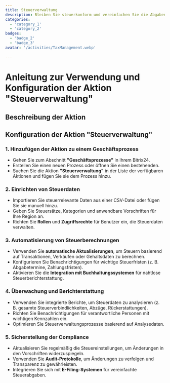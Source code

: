```yaml
---
title: Steuerverwaltung
description: Bleiben Sie steuerkonform und vereinfachen Sie die Abgaben.
categories: 
  - 'category_1'
  - 'category_2'
badges: 
  - 'badge_2'
  - 'badge_3'
avatar: '/activities/TaxManagement.webp'

---
```

# Anleitung zur Verwendung und Konfiguration der Aktion "Steuerverwaltung"

## Beschreibung der Aktion

## **Konfiguration der Aktion "Steuerverwaltung"**

### 1. Hinzufügen der Aktion zu einem Geschäftsprozess
- Gehen Sie zum Abschnitt **"Geschäftsprozesse"** in Ihrem Bitrix24.
- Erstellen Sie einen neuen Prozess oder öffnen Sie einen bestehenden.
- Suchen Sie die Aktion **"Steuerverwaltung"** in der Liste der verfügbaren Aktionen und fügen Sie sie dem Prozess hinzu.

### 2. Einrichten von Steuerdaten
- Importieren Sie steuerrelevante Daten aus einer CSV-Datei oder fügen Sie sie manuell hinzu.
- Geben Sie Steuersätze, Kategorien und anwendbare Vorschriften für Ihre Region an.
- Richten Sie **Rollen** und **Zugriffsrechte** für Benutzer ein, die Steuerdaten verwalten.

### 3. Automatisierung von Steuerberechnungen
- Verwenden Sie **automatische Aktualisierungen**, um Steuern basierend auf Transaktionen, Verkäufen oder Gehaltsdaten zu berechnen.
- Konfigurieren Sie Benachrichtigungen für wichtige Steuerfristen (z. B. Abgabetermine, Zahlungsfristen).
- Aktivieren Sie die **Integration mit Buchhaltungssystemen** für nahtlose Steuerberichterstattung.

### 4. Überwachung und Berichterstattung
- Verwenden Sie integrierte Berichte, um Steuerdaten zu analysieren (z. B. gesamte Steuerverbindlichkeiten, Abzüge, Rückerstattungen).
- Richten Sie Benachrichtigungen für verantwortliche Personen mit wichtigen Kennzahlen ein.
- Optimieren Sie Steuerverwaltungsprozesse basierend auf Analysedaten.

### 5. Sicherstellung der Compliance
- Aktualisieren Sie regelmäßig die Steuereinstellungen, um Änderungen in den Vorschriften widerzuspiegeln.
- Verwenden Sie **Audit-Protokolle**, um Änderungen zu verfolgen und Transparenz zu gewährleisten.
- Integrieren Sie sich mit **E-Filing-Systemen** für vereinfachte Steuerabgaben.